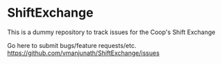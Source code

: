 ShiftExchange
=============

This is a dummy repository to track issues for the Coop's Shift Exchange

Go here to submit bugs/feature requests/etc.
https://github.com/vmanjunath/ShiftExchange/issues
